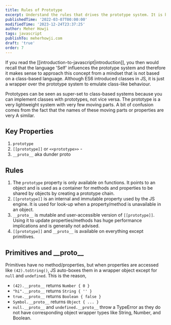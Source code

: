 ```yaml
---
title: Rules of Prototype
excerpt: Understand the rules that drives the prototype system. It is key to mastering this complicated topic.
publishedTime: '2022-03-07T00:00:00'
modifiedTime: '2023-12-24T23:37:25'
author: Meher Howji
tags: javascript
publishTo: meherhowji.com
draft: 'true'
order: 7
---
```

If you read the [[introduction-to-javascript|introduction]], you then would recall that the language 'Self' influences the prototype system and therefore it makes sense to approach this concept from a mindset that is not based on a class-based language. Although ES6 introduced classes in JS, it is just a wrapper over the prototype system to emulate class-like behaviour.

Prototypes can be seen as super-set to class-based systems because you can implement classes with prototypes, not vice versa. The prototype is a very lightweight system with very few moving parts. A bit of confusion comes from the fact that the names of these moving parts or properties are very A
similar.

## Key Properties
1. `prototype`
2. `[[prototype]]` or `<<prototype>>` -
3. `__proto__` aka dunder proto

## Rules
1. The `prototype` property is only available on functions. It points to an object and is used as a container for methods and properties to be shared by objects by creating a prototype chain.
2. `[[prototype]]` is an internal and immutable property used by the JS engine. It is used for look-up when a property/method is unavailable in an object.
3. `__proto__` is mutable and user-accessible version of `[[prototype]]`. Using it to update properties/methods has huge performance implications and is generally not advised.
5. `[[prototype]]` and `__proto__` is available on everything except primitives.

## Primitives and \_\_proto\_\_
Primitives have no method/properties, but when properties are accessed like `(42).toString()`, JS auto-boxes them in a wrapper object except for `null` and `undefined`. This is the reason,
- `(42).__proto__` returns `Number { 0 }`
- `"hi".__proto__` returns `String { '' }`
- `true.__proto__` returns `Boolean { false }`
- `Symbol.__proto__` returns `Object { ... }`
- `null.__proto__` and `undefined.__proto__` throw a TypeError as they do not have corresponding object wrapper types like String, Number, and Boolean.
